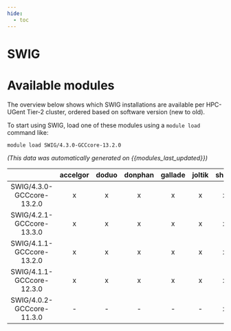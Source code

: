 ```yaml
---
hide:
  - toc
---
```


SWIG
====

# Available modules


The overview below shows which SWIG installations are available per HPC-UGent Tier-2 cluster, ordered based on software version (new to old).

To start using SWIG, load one of these modules using a `module load` command like:

```shell
module load SWIG/4.3.0-GCCcore-13.2.0
```

*(This data was automatically generated on {{modules_last_updated}})*  

| |accelgor|doduo|donphan|gallade|joltik|shinx|
| :---: | :---: | :---: | :---: | :---: | :---: | :---: |
|SWIG/4.3.0-GCCcore-13.2.0|x|x|x|x|x|x|
|SWIG/4.2.1-GCCcore-13.3.0|x|x|x|x|x|x|
|SWIG/4.1.1-GCCcore-13.2.0|x|x|x|x|x|x|
|SWIG/4.1.1-GCCcore-12.3.0|x|x|x|x|x|x|
|SWIG/4.0.2-GCCcore-11.3.0|-|-|-|-|-|x|

